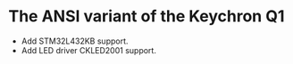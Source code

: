 # The ANSI variant of the Keychron Q1

- Add STM32L432KB support.
- Add LED driver CKLED2001 support.

